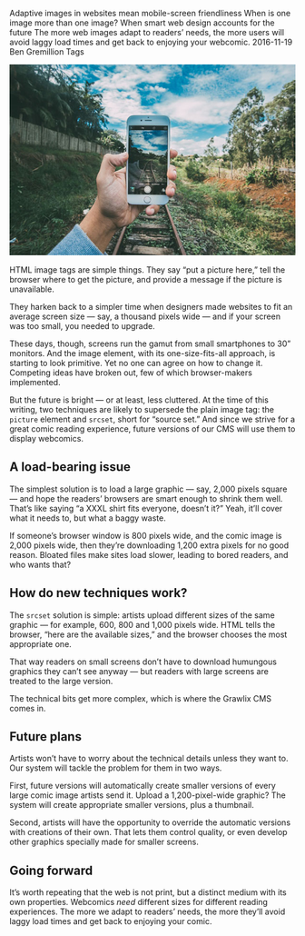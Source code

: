 Adaptive images in websites mean mobile-screen friendliness
When is one image more than one image? When smart web design accounts for the future
The more web images adapt to readers’ needs, the more users will avoid laggy load times and get back to enjoying your webcomic.
2016-11-19
Ben Gremillion
Tags

![Photo within an iPhone of the same view](/assets/blog/using-differently-sized-webcomic-images/photo-photo.jpg)

HTML image tags are simple things. They say “put a picture here,” tell the browser where to get the picture, and provide a message if the picture is unavailable.

They harken back to a simpler time when designers made websites to fit an average screen size — say, a thousand pixels wide — and if your screen was too small, you needed to upgrade.

These days, though, screens run the gamut from small smartphones to 30” monitors. And the image element, with its one-size-fits-all approach, is starting to look primitive. Yet no one can agree on how to change it. Competing ideas have broken out, few of which browser-makers implemented. 

But the future is bright — or at least, less cluttered. At the time of this writing, two techniques are likely to supersede the plain image tag: the `picture` element and `srcset`, short for “source set.” And since we strive for a great comic reading experience, future versions of our CMS will use them to display webcomics.

## A load-bearing issue

The simplest solution is to load a large graphic — say, 2,000 pixels square — and hope the readers’ browsers are smart enough to shrink them well. That’s like saying “a XXXL shirt fits everyone, doesn’t it?” Yeah, it’ll cover what it needs to, but what a baggy waste.

If someone’s browser window is 800 pixels wide, and the comic image is 2,000 pixels wide, then they’re downloading 1,200 extra pixels for no good reason. Bloated files make sites load slower, leading to bored readers, and who wants that?

## How do new techniques work?

The `srcset` solution is simple: artists upload different sizes of the same graphic — for example, 600, 800 and 1,000 pixels wide. HTML tells the browser, “here are the available sizes,” and the browser chooses the most appropriate one.

That way readers on small screens don’t have to download humungous graphics they can’t see anyway — but readers with large screens are treated to the large version.

The technical bits get more complex, which is where the Grawlix CMS comes in.

## Future plans

Artists won’t have to worry about the technical details unless they want to. Our system will tackle the problem for them in two ways. 

First, future versions will automatically create smaller versions of every large comic image artists send it. Upload a 1,200-pixel-wide graphic? The system will create appropriate smaller versions, plus a thumbnail.

Second, artists will have the opportunity to override the automatic versions with creations of their own. That lets them control quality, or even develop other graphics specially made for smaller screens.

## Going forward

It’s worth repeating that the web is not print, but a distinct medium with its own properties. Webcomics *need* different sizes for different reading experiences. The more we adapt to readers’ needs, the more they’ll avoid laggy load times and get back to enjoying your comic.

